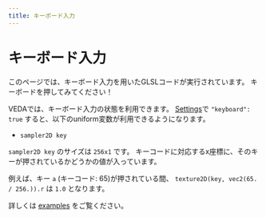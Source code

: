 ```yaml
---
title: キーボード入力
---
```

# キーボード入力

<p class="pc-only">このページでは、キーボード入力を用いたGLSLコードが実行されています。
  キーボードを押してみてください！  

</p>

VEDAでは、キーボード入力の状態を利用できます。
[Settings](/settings?lang=ja)で `"keyboard": true` すると、以下のuniform変数が利用できるようになります。

- `sampler2D key`

`sampler2D key` のサイズは `256x1` です。
キーコードに対応するx座標に、そのキーが押されているかどうかの値が入っています。

例えば、キー `a` (キーコード: 65)が押されている間、 `texture2D(key, vec2(65. / 256.)).r` は `1.0` となります。

詳しくは [examples](https://github.com/fand/veda/blob/master/examples/key.frag) をご覧ください。
